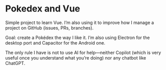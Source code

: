 # Pokedex and Vue

Simple project to learn Vue. I’m also using it to improve how I manage a project on GitHub (issues, PRs, branches).

Goal: create a Pokédex the way I like it. I’m also using Electron for the desktop port and Capacitor for the Android one.

The only rule I have is not to use AI for help—neither Copilot (which is very useful once you understand what you’re doing) nor any chatbot like ChatGPT.
